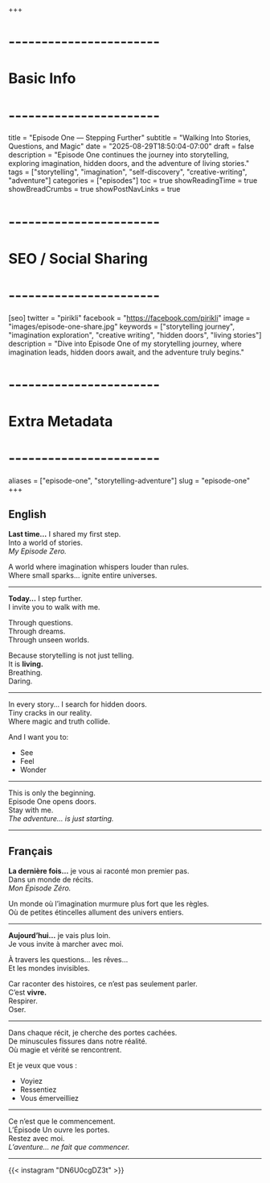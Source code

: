 +++
# -----------------------
# Basic Info
# -----------------------
title = "Episode One — Stepping Further"
subtitle = "Walking Into Stories, Questions, and Magic"
date = "2025-08-29T18:50:04-07:00"
draft = false
description = "Episode One continues the journey into storytelling, exploring imagination, hidden doors, and the adventure of living stories."
tags = ["storytelling", "imagination", "self-discovery", "creative-writing", "adventure"]
categories = ["episodes"]
toc = true
showReadingTime = true
showBreadCrumbs = true
showPostNavLinks = true

# -----------------------
# SEO / Social Sharing
# -----------------------
[seo]
twitter = "pirikli"
facebook = "https://facebook.com/pirikli"
image = "images/episode-one-share.jpg"
keywords = ["storytelling journey", "imagination exploration", "creative writing", "hidden doors", "living stories"]
description = "Dive into Episode One of my storytelling journey, where imagination leads, hidden doors await, and the adventure truly begins."

# -----------------------
# Extra Metadata
# -----------------------
aliases = ["episode-one", "storytelling-adventure"]
slug = "episode-one"
+++

## English

**Last time…** I shared my first step.  
Into a world of stories.  
*My Episode Zero.*

A world where imagination whispers louder than rules.  
Where small sparks… ignite entire universes.

---

**Today…** I step further.  
I invite you to walk with me.

Through questions.  
Through dreams.  
Through unseen worlds.

Because storytelling is not just telling.  
It is **living.**  
Breathing.  
Daring.

---

In every story… I search for hidden doors.  
Tiny cracks in our reality.  
Where magic and truth collide.

And I want you to:  
- See  
- Feel  
- Wonder

---

This is only the beginning.  
Episode One opens doors.  
Stay with me.  
*The adventure… is just starting.*

---

## Français

**La dernière fois…** je vous ai raconté mon premier pas.  
Dans un monde de récits.  
*Mon Épisode Zéro.*

Un monde où l’imagination murmure plus fort que les règles.  
Où de petites étincelles allument des univers entiers.

---

**Aujourd’hui…** je vais plus loin.  
Je vous invite à marcher avec moi.

À travers les questions… les rêves…  
Et les mondes invisibles.

Car raconter des histoires, ce n’est pas seulement parler.  
C’est **vivre.**  
Respirer.  
Oser.

---

Dans chaque récit, je cherche des portes cachées.  
De minuscules fissures dans notre réalité.  
Où magie et vérité se rencontrent.

Et je veux que vous :  
- Voyiez  
- Ressentiez  
- Vous émerveilliez

---

Ce n’est que le commencement.  
L’Épisode Un ouvre les portes.  
Restez avec moi.  
*L’aventure… ne fait que commencer.*

---

{{< instagram "DN6U0cgDZ3t" >}}
